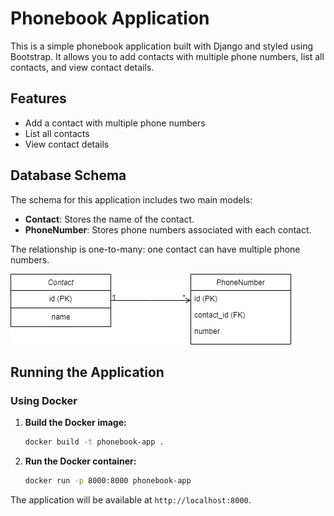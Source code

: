 # Phonebook Application

This is a simple phonebook application built with Django and styled using Bootstrap. It allows you to add contacts with multiple phone numbers, list all contacts, and view contact details.

## Features

- Add a contact with multiple phone numbers
- List all contacts
- View contact details

## Database Schema

The schema for this application includes two main models:

- **Contact**: Stores the name of the contact.
- **PhoneNumber**: Stores phone numbers associated with each contact.

The relationship is one-to-many: one contact can have multiple phone numbers.

![Database Schema](schema.png)

## Running the Application

### Using Docker

1. **Build the Docker image:**

    ```sh
    docker build -t phonebook-app .
    ```

2. **Run the Docker container:**

    ```sh
    docker run -p 8000:8000 phonebook-app
    ```

The application will be available at `http://localhost:8000`.

